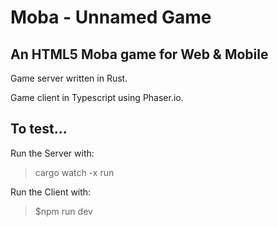 # Moba - Unnamed Game

## An HTML5 Moba game for Web & Mobile

Game server written in Rust.

Game client in Typescript using Phaser.io.

## To test...

Run the Server with:

> cargo watch -x run

Run the Client with:

> $npm run dev